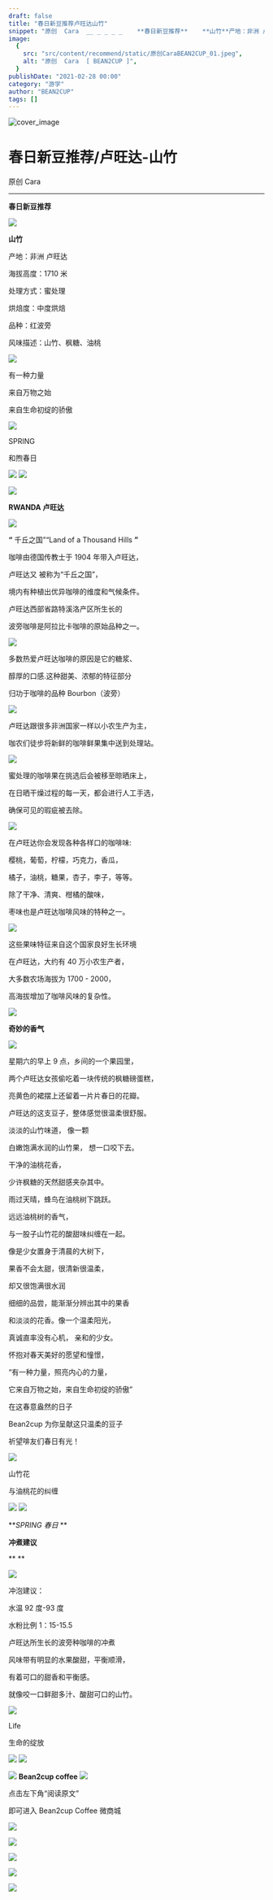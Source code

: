 ```yaml
---
draft: false
title: "春日新豆推荐卢旺达山竹"
snippet: "原创  Cara  __ _ _ _ _    **春日新豆推荐**    **山竹**产地：非洲 卢旺达海拔高度：1710米处理"
image:
  {
    src: "src/content/recommend/static/原创CaraBEAN2CUP_01.jpeg",
    alt: "原创  Cara  [ BEAN2CUP ]",
  }
publishDate: "2021-02-28 00:00"
category: "游学"
author: "BEAN2CUP"
tags: []
---
```


![cover_image](./static/原创CaraBEAN2CUP_01.jpeg)

# 春日新豆推荐/卢旺达-山竹

原创 Cara

---

**春日新豆推荐**

![](./static/原创CaraBEAN2CUP_02.gif)

**山竹**

产地：非洲 卢旺达

海拔高度：1710 米

处理方式：蜜处理

烘焙度：中度烘焙

品种：红波旁

风味描述：山竹、枫糖、油桃

![](./static/原创CaraBEAN2CUP_03.png)

有一种力量

来自万物之始

来自生命初绽的骄傲

![](./static/原创CaraBEAN2CUP_04.jpeg)

SPRING

和煦春日

![](./static/原创CaraBEAN2CUP_05.png)
![](./static/原创CaraBEAN2CUP_06.png)

![](./static/原创CaraBEAN2CUP_07.png)

**RWANDA 卢旺达**

![](./static/原创CaraBEAN2CUP_08.jpeg)

**“** 千丘之国”“Land of a Thousand Hills **”**

咖啡由德国传教士于 1904 年带入卢旺达，

卢旺达又 被称为“千丘之国”，

境内有种植出优异咖啡的维度和气候条件。

卢旺达西部省路特溪洛产区所生长的

波旁咖啡是阿拉比卡咖啡的原始品种之一。

![](./static/原创CaraBEAN2CUP_09.png)

多数热爱卢旺达咖啡的原因是它的糖浆、

醇厚的口感.这种甜美、浓郁的特征部分

归功于咖啡的品种 Bourbon（波旁）

![](./static/原创CaraBEAN2CUP_10.jpeg)

卢旺达跟很多非洲国家一样以小农生产为主，

咖农们徒步将新鲜的咖啡鲜果集中送到处理站。

![](./static/原创CaraBEAN2CUP_11.jpeg)

蜜处理的咖啡果在挑选后会被移至晾晒床上，

在日晒干燥过程的每一天，都会进行人工手选，

确保可见的瑕疵被去除。

![](./static/原创CaraBEAN2CUP_12.png)

在卢旺达你会发现各种各样口的咖啡味:

樱桃，葡萄，柠檬，巧克力，香瓜，

橘子，油桃，糖果，杏子，李子，等等。

除了干净、清爽、柑橘的酸味，

枣味也是卢旺达咖啡风味的特种之一。

![](./static/原创CaraBEAN2CUP_13.jpeg)

这些果味特征来自这个国家良好生长环境

在卢旺达，大约有 40 万小农生产者，

大多数农场海拔为 1700 - 2000，

高海拔增加了咖啡风味的复杂性。

![](./static/原创CaraBEAN2CUP_14.png)

**奇妙的香气**

![](./static/原创CaraBEAN2CUP_15.jpeg)

星期六的早上 9 点，乡间的一个果园里，

两个卢旺达女孩偷吃着一块传统的枫糖磅蛋糕，

亮黄色的裙摆上还留着一片片春日的花瓣。

卢旺达的这支豆子，整体感觉很温柔很舒服。

淡淡的山竹味道， 像一颗

白嫩饱满水润的山竹果， 想一口咬下去。

干净的油桃花香，

少许枫糖的天然甜感夹杂其中。

雨过天晴，蜂鸟在油桃树下跳跃。

远远油桃树的香气，

与一股子山竹花的酸甜味纠缠在一起。

像是少女置身于清晨的大树下，

果香不会太甜，很清新很温柔，

却又很饱满很水润

细细的品尝，能渐渐分辨出其中的果香

和淡淡的花香。像一个温柔阳光，

真诚直率没有心机， 亲和的少女。

怀抱对春天美好的愿望和憧憬，

“有一种力量，照亮内心的力量，

它来自万物之始，来自生命初绽的骄傲”

在这春意盎然的日子

Bean2cup 为你呈献这只温柔的豆子

祈望啡友们春日有光！

![](./static/原创CaraBEAN2CUP_16.jpeg)

山竹花

与油桃花的纠缠

![](./static/原创CaraBEAN2CUP_17.png)
![](./static/原创CaraBEAN2CUP_18.jpeg)

**_SPRING 春日_ **

**冲煮建议**

\*\*
\*\*

![](./static/原创CaraBEAN2CUP_19.jpeg)

冲泡建议：

水温 92 度-93 度

水粉比例 1：15-15.5

卢旺达所生长的波旁种咖啡的冲煮

风味带有明显的水果酸甜，平衡顺滑，

有着可口的甜香和平衡感。

就像咬一口鲜甜多汁、酸甜可口的山竹。

![](./static/原创CaraBEAN2CUP_20.jpeg)

Life

生命的绽放

![](./static/原创CaraBEAN2CUP_21.jpeg)
![](./static/原创CaraBEAN2CUP_22.png)

![](./static/原创CaraBEAN2CUP_23.svg)
**Bean2cup coffee**
![](./static/原创CaraBEAN2CUP_24.svg)

点击左下角“阅读原文”

即可进入 Bean2cup Coffee 微商城

![](./static/原创CaraBEAN2CUP_25.jpeg)

![](./static/原创CaraBEAN2CUP_26.jpeg)

![](./static/原创CaraBEAN2CUP_27.jpeg)

![](./static/原创CaraBEAN2CUP_28.jpeg)

![](./static/原创CaraBEAN2CUP_29.png)
